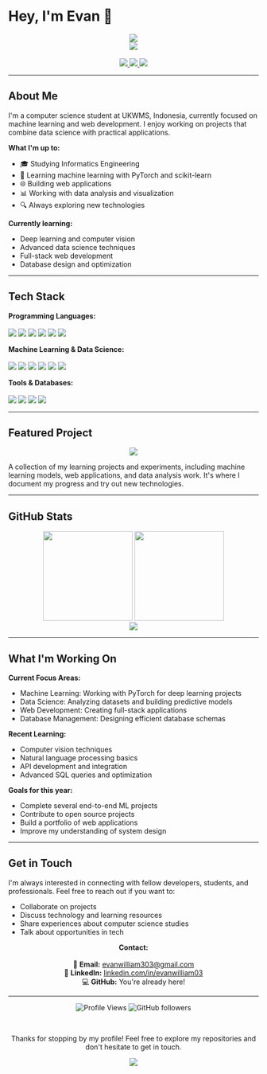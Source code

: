 # Hey, I'm Evan 👋

<div align="center">
<img src="https://capsule-render.vercel.app/api?type=waving&color=0:434343,100:000000&height=200&section=header&text=Evan%20William&fontSize=40&fontColor=ffffff&animation=fadeIn&fontAlignY=38&desc=Computer%20Science%20Student&descAlignY=58&descSize=18"/>
</div>

<div align="center">
<img src="https://readme-typing-svg.herokuapp.com?font=Inter&size=20&duration=3000&pause=1500&color=2F81F7&center=true&vCenter=true&width=600&lines=Informatics+Engineering+Student;Learning+ML+and+building+web+apps;Based+in+Indonesia" />
</div>

<br>

<div align="center">
<a href="https://www.linkedin.com/in/evanwilliam03/">
<img src="https://img.shields.io/badge/LinkedIn-0077B5?style=for-the-badge&logo=linkedin&logoColor=white"/>
</a>
<a href="mailto:evanwilliam303@gmail.com">
<img src="https://img.shields.io/badge/Email-D14836?style=for-the-badge&logo=gmail&logoColor=white"/>
</a>
<a href="https://github.com/evan-william">
<img src="https://img.shields.io/badge/GitHub-100000?style=for-the-badge&logo=github&logoColor=white"/>
</a>
</div>

---

## About Me

I'm a computer science student at UKWMS, Indonesia, currently focused on machine learning and web development. I enjoy working on projects that combine data science with practical applications.

**What I'm up to:**
- 🎓 Studying Informatics Engineering
- 🤖 Learning machine learning with PyTorch and scikit-learn
- 🌐 Building web applications
- 📊 Working with data analysis and visualization
- 🔍 Always exploring new technologies

**Currently learning:**
- Deep learning and computer vision
- Advanced data science techniques  
- Full-stack web development
- Database design and optimization

---

## Tech Stack

**Programming Languages:**
<br><br>
<img src="https://img.shields.io/badge/Python-3776AB?style=for-the-badge&logo=python&logoColor=white"/>
<img src="https://img.shields.io/badge/JavaScript-F7DF1E?style=for-the-badge&logo=javascript&logoColor=black"/>
<img src="https://img.shields.io/badge/C++-00599C?style=for-the-badge&logo=c%2B%2B&logoColor=white"/>
<img src="https://img.shields.io/badge/PHP-777BB4?style=for-the-badge&logo=php&logoColor=white"/>
<img src="https://img.shields.io/badge/HTML5-E34F26?style=for-the-badge&logo=html5&logoColor=white"/>
<img src="https://img.shields.io/badge/CSS3-1572B6?style=for-the-badge&logo=css3&logoColor=white"/>

**Machine Learning & Data Science:**
<br><br>
<img src="https://img.shields.io/badge/PyTorch-EE4C2C?style=for-the-badge&logo=pytorch&logoColor=white"/>
<img src="https://img.shields.io/badge/scikit--learn-F7931E?style=for-the-badge&logo=scikit-learn&logoColor=white"/>
<img src="https://img.shields.io/badge/pandas-150458?style=for-the-badge&logo=pandas&logoColor=white"/>
<img src="https://img.shields.io/badge/NumPy-013243?style=for-the-badge&logo=numpy&logoColor=white"/>
<img src="https://img.shields.io/badge/Matplotlib-11557c?style=for-the-badge&logo=python&logoColor=white"/>
<img src="https://img.shields.io/badge/Jupyter-F37626?style=for-the-badge&logo=jupyter&logoColor=white"/>

**Tools & Databases:**
<br><br>
<img src="https://img.shields.io/badge/MySQL-4479A1?style=for-the-badge&logo=mysql&logoColor=white"/>
<img src="https://img.shields.io/badge/Git-F05032?style=for-the-badge&logo=git&logoColor=white"/>
<img src="https://img.shields.io/badge/VS%20Code-007ACC?style=for-the-badge&logo=visual-studio-code&logoColor=white"/>
<img src="https://img.shields.io/badge/WordPress-21759B?style=for-the-badge&logo=wordpress&logoColor=white"/>

---

## Featured Project

<div align="center">
<a href="https://github.com/evan-william/personal-project">
<img src="https://github-readme-stats.vercel.app/api/pin/?username=evan-william&repo=personal-project&theme=default&hide_border=true&show_owner=true"/>
</a>
</div>

A collection of my learning projects and experiments, including machine learning models, web applications, and data analysis work. It's where I document my progress and try out new technologies.

---

## GitHub Stats

<div align="center">
<img height="180em" src="https://github-readme-stats.vercel.app/api?username=evan-william&show_icons=true&theme=default&hide_border=true&count_private=true"/>
<img height="180em" src="https://github-readme-stats.vercel.app/api/top-langs/?username=evan-william&layout=compact&theme=default&hide_border=true&langs_count=8"/>
</div>

<div align="center">
<img src="https://github-readme-streak-stats.vercel.app?user=evan-william&theme=default&hide_border=true"/>
</div>

---

## What I'm Working On

**Current Focus Areas:**
- Machine Learning: Working with PyTorch for deep learning projects
- Data Science: Analyzing datasets and building predictive models  
- Web Development: Creating full-stack applications
- Database Management: Designing efficient database schemas

**Recent Learning:**
- Computer vision techniques
- Natural language processing basics
- API development and integration
- Advanced SQL queries and optimization

**Goals for this year:**
- Complete several end-to-end ML projects
- Contribute to open source projects
- Build a portfolio of web applications
- Improve my understanding of system design

---

## Get in Touch

I'm always interested in connecting with fellow developers, students, and professionals. Feel free to reach out if you want to:

- Collaborate on projects
- Discuss technology and learning resources
- Share experiences about computer science studies
- Talk about opportunities in tech

<div align="center">

**Contact:**
<br><br>
📧 **Email:** evanwilliam303@gmail.com
<br>
💼 **LinkedIn:** [linkedin.com/in/evanwilliam03](https://www.linkedin.com/in/evanwilliam03/)
<br>
💻 **GitHub:** You're already here!

</div>

---

<div align="center">

![Profile Views](https://komarev.com/ghpvc/?username=evan-william&color=blue&style=flat)
![GitHub followers](https://img.shields.io/github/followers/evan-william?style=flat&color=blue)

<br>

Thanks for stopping by my profile! Feel free to explore my repositories and don't hesitate to get in touch.

</div>

<div align="center">
<img src="https://capsule-render.vercel.app/api?type=waving&color=0:434343,100:000000&height=100&section=footer"/>
</div>
